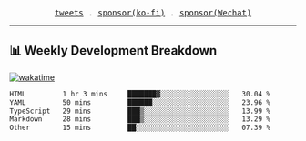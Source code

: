 <p align="center">
  <samp>
    <a href="https://twitter.com/everfu8">tweets</a> .
    <a href="https://ko-fi.com/everfu">sponsor(ko-fi)</a> . 
    <a href="https://s3.qjqq.cn/47/663742bac8e52.webp!color">sponsor(Wechat)</a>
  </samp>
</p>

---

## 📊 Weekly Development Breakdown

[![wakatime](https://wakatime.com/badge/user/0fcef314-a9cd-4509-9880-5cdb2158a775.svg)](https://wakatime.com/@0fcef314-a9cd-4509-9880-5cdb2158a775)

<!--START_SECTION:waka-->

```txt
HTML         1 hr 3 mins     ███████▓░░░░░░░░░░░░░░░░░   30.04 %
YAML         50 mins         ██████░░░░░░░░░░░░░░░░░░░   23.96 %
TypeScript   29 mins         ███▒░░░░░░░░░░░░░░░░░░░░░   13.99 %
Markdown     28 mins         ███▒░░░░░░░░░░░░░░░░░░░░░   13.29 %
Other        15 mins         ██░░░░░░░░░░░░░░░░░░░░░░░   07.39 %
```

<!--END_SECTION:waka-->
